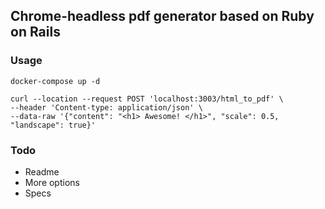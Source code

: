 ## Chrome-headless pdf generator based on Ruby on Rails

### Usage

```
docker-compose up -d
```

```
curl --location --request POST 'localhost:3003/html_to_pdf' \
--header 'Content-type: application/json' \
--data-raw '{"content": "<h1> Awesome! </h1>", "scale": 0.5, "landscape": true}'
```

### Todo

- Readme
- More options
- Specs
